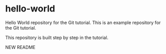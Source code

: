 # hello-world
Hello World repository for the Git tutorial.
This is an example repository for the Git tutorial.

This repository is built step by step in the tutorial.

NEW README
